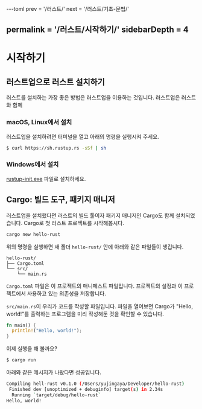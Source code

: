 ---toml
prev = '/러스트/'
next = '/러스트/기초-문법/'

permalink = '/러스트/시작하기/'
sidebarDepth = 4
---

# 시작하기
## 러스트업으로 러스트 설치하기
러스트를 설치하는 가장 좋은 방법은 러스트업을 이용하는 것입니다.
러스트업은 러스트와 함께 

### macOS, Linux에서 설치
러스트업을 설치하려면 터미널을 열고 아래의 명령을 실행시켜 주세요.
```bash
$ curl https://sh.rustup.rs -sSf | sh
```

### Windows에서 설치
[rustup-init.exe](https://win.rustup.rs) 파일로 설치하세요.

## Cargo: 빌드 도구, 패키지 매니저
러스트업을 설치했다면 러스트의 빌드 툴이자 패키지 매니저인 Cargo도 함께 설치되었습니다. Cargo로 첫 러스트 프로젝트를 시작해봅시다.
```bash
cargo new hello-rust
```
위의 명령을 실행하면 새 폴더 `hello-rust/` 안에 아래와 같은 파일들이 생깁니다.

    hello-rust/
    ├── Cargo.toml
    └── src/
        └── main.rs

`Cargo.toml` 파일은 이 프로젝트의 매니페스트 파일입니다. 프로젝트의 설정과 이 프로젝트에서 사용하고 있는 의존성을 저장합니다.

`src/main.rs`이 우리가 코드를 작성할 파일입니다. 파일을 열어보면 Cargo가 "Hello, world!"를 출력하는 프로그램을 미리 작성해둔 것을 확인할 수 있습니다.

```rust
fn main() {
  println!("Hello, world!");
}
```

이제 실행을 해 볼까요?

```bash
$ cargo run
```

아래와 같은 메시지가 나왔다면 성공입니다.

```bash
Compiling hell-rust v0.1.0 (/Users/yujingaya/Developer/hello-rust)               
 Finished dev [unoptimized + debuginfo] target(s) in 2.34s                    
  Running `target/debug/hello-rust`
Hello, world!
```